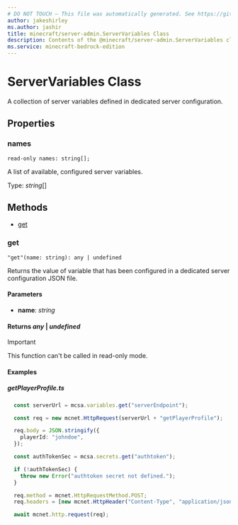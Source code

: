 ```yaml
---
# DO NOT TOUCH — This file was automatically generated. See https://github.com/mojang/minecraftapidocsgenerator to modify descriptions, examples, etc.
author: jakeshirley
ms.author: jashir
title: minecraft/server-admin.ServerVariables Class
description: Contents of the @minecraft/server-admin.ServerVariables class.
ms.service: minecraft-bedrock-edition
---
```

# ServerVariables Class

A collection of server variables defined in dedicated server configuration.

## Properties

### **names**
`read-only names: string[];`

A list of available, configured server variables.

Type: *string*[]

## Methods
- [get](#get)

### **get**
`
"get"(name: string): any | undefined
`

Returns the value of variable that has been configured in a dedicated server configuration JSON file.

#### **Parameters**
- **name**: *string*

#### **Returns** *any* | *undefined*

> [!IMPORTANT]
> This function can't be called in read-only mode.

#### Examples
##### ***getPlayerProfile.ts***
```typescript
  const serverUrl = mcsa.variables.get("serverEndpoint");

  const req = new mcnet.HttpRequest(serverUrl + "getPlayerProfile");

  req.body = JSON.stringify({
    playerId: "johndoe",
  });

  const authTokenSec = mcsa.secrets.get("authtoken");

  if (!authTokenSec) {
    throw new Error("authtoken secret not defined.");
  }

  req.method = mcnet.HttpRequestMethod.POST;
  req.headers = [new mcnet.HttpHeader("Content-Type", "application/json"), new mcnet.HttpHeader("auth", authTokenSec)];

  await mcnet.http.request(req);
```

